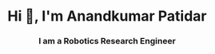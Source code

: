 <h1 align="center">Hi 👋, I'm Anandkumar Patidar</h1>
<h3 align="center">I am a Robotics Research Engineer</h3>
